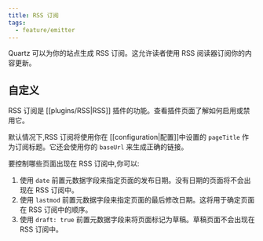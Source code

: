 ```yaml
---
title: RSS 订阅
tags:
  - feature/emitter
---
```


Quartz 可以为你的站点生成 RSS 订阅。这允许读者使用 RSS 阅读器订阅你的内容更新。

## 自定义

RSS 订阅是 [[plugins/RSS|RSS]] 插件的功能。查看插件页面了解如何启用或禁用它。

默认情况下,RSS 订阅将使用你在 [[configuration|配置]]中设置的 `pageTitle` 作为订阅标题。它还会使用你的 `baseUrl` 来生成正确的链接。

要控制哪些页面出现在 RSS 订阅中,你可以:

1. 使用 `date` 前置元数据字段来指定页面的发布日期。没有日期的页面将不会出现在 RSS 订阅中。
2. 使用 `lastmod` 前置元数据字段来指定页面的最后修改日期。这将用于确定页面在 RSS 订阅中的顺序。
3. 使用 `draft: true` 前置元数据字段来将页面标记为草稿。草稿页面不会出现在 RSS 订阅中。 
